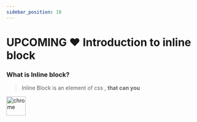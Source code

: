 ```yaml
---
sidebar_position: 10
---
```


# UPCOMING ❤️ Introduction to inline block 

  ###  What is Inline block?
  > Inline Block is an element of css , **that can you**
  <img src="/html/01/crome.jpeg" alt="chrome" width="50px"/>

